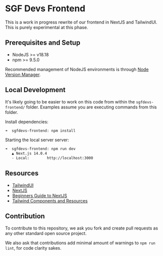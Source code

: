 # SGF Devs Frontend

This is a work in progress rewrite of our frontend in NextJS and TailwindUI. This is purely experimental at this phase.

## Prerequisites and Setup
* NodeJS >= v18.18
* npm >= 9.5.0

Recommended management of NodeJS environments is through [Node Version Manager](https://github.com/nvm-sh/nvm).

## Local Development
It's likely going to be easier to work on this code from within the `sgfdevs-frontend/` folder. Examples assume you are executing commands from this folder.

Install dependencies:

```bash
➜  sgfdevs-frontend: npm install
```

Starting the local server server:
```bash 
➜  sgfdevs-frontend: npm run dev
   ▲ Next.js 14.0.4
   - Local:        http://localhost:3000
```
##  Resources

* [TailwindUI](https://tailwindcss.com/)
* [NextJS](https://nextjs.org/)
* [Beginners Guide to NextJS](https://welearncode.com/beginners-guide-nextjs/)
* [Tailwind Components and Resources](https://tailwindcss.com/resources)

## Contribution

To contribute to this repository, we ask you fork and create pull requests as any other standard open source project. 

We also ask that contributions add minimal amount of warnings to `npm run lint`, for code clarity sakes.